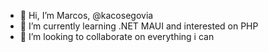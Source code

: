- 👋 Hi, I’m Marcos, @kacosegovia
- 🌱 I’m currently learning .NET MAUI and interested on PHP
- 💞️ I’m looking to collaborate on everything i can

<!---
kacosegovia/kacosegovia is a ✨ special ✨ repository because its `README.md` (this file) appears on your GitHub profile.
You can click the Preview link to take a look at your changes.
--->

